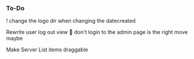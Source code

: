 ### To-Do



! change the logo dir when changing the datecreated

Rewrite user log out view  👀
    don't login to the admin page is the right move maybe
    
Make Server List items draggable  